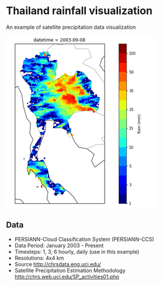 # Thailand rainfall visualization

An example of satellite precipitation data visualization

[![Thailand rainfall](screenshot1.png)](https://www.youtube.com/watch?v=rFawyUQXMOg)


## Data
- PERSIANN-Cloud Classification System (PERSIANN-CCS)
- Data Period: January 2003 - Present
- Timesteps: 1, 3, 6 hourly, daily (use in this example)
- Resolutions: 4x4 km
- Source <http://chrsdata.eng.uci.edu/>
- Satellite Precipitation Estimation Methodology <http://chrs.web.uci.edu/SP_activities01.php>

